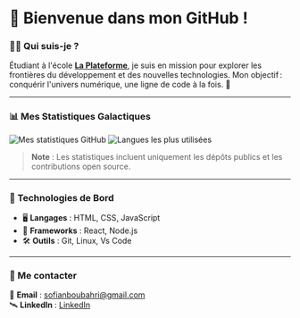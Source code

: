 # 🌌 Bienvenue dans mon GitHub !

### 👨‍🚀 Qui suis-je ?
Étudiant à l'école **[La Plateforme](https://laplateforme.io/)**, je suis en mission pour explorer les frontières du développement et des nouvelles technologies. Mon objectif : conquérir l'univers numérique, une ligne de code à la fois. 🚀

---

### 📊 Mes Statistiques Galactiques

![Mes statistiques GitHub](https://github-readme-stats.vercel.app/api?username=sofian-boubahri&show_icons=true&theme=radical&count_private=true)  ![Langues les plus utilisées](https://github-readme-stats.vercel.app/api/top-langs/?username=sofian-boubahri&layout=compact&theme=radical)  

> **Note** : Les statistiques incluent uniquement les dépôts publics et les contributions open source.

---

### 🔧 Technologies de Bord
- 🖥️ **Langages** : HTML, CSS, JavaScript
- 🚀 **Frameworks** : React, Node.js  
- 🛠️ **Outils** : Git, Linux, Vs Code 

---

### 👾 Me contacter
📡 **Email** : [sofianboubahri@gmail.com](sofianboubahri@gmail.com)  
🛰️ **LinkedIn** : [LinkedIn](https://www.linkedin.com/in/sofian-boubahri-71a521271/)  

